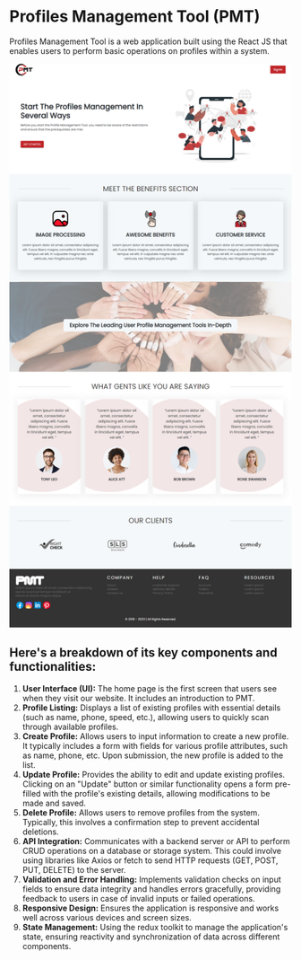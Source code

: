 # Profiles Management Tool (PMT)

Profiles Management Tool is a web application built using the React JS that enables users to perform basic operations on profiles within a system.

![PMT Image](./src/assets/images/mdImages/landingPage.png)


##  Here's a breakdown of its key components and functionalities:
1. **User Interface (UI):** The home page is the first screen that users see when they visit our website. It includes an introduction to PMT.
2. **Profile Listing:** Displays a list of existing profiles with essential details (such as name, phone, speed, etc.), allowing users to quickly scan through available profiles.
3. **Create Profile:** Allows users to input information to create a new profile. It typically includes a form with fields for various profile attributes, such as name, phone, etc. Upon submission, the new profile is added to the list.
4. **Update Profile:** Provides the ability to edit and update existing profiles. Clicking on an "Update" button or similar functionality opens a form pre-filled with the profile's existing details, allowing modifications to be made and saved.
5. **Delete Profile:** Allows users to remove profiles from the system. Typically, this involves a confirmation step to prevent accidental deletions.
6. **API Integration:** Communicates with a backend server or API to perform CRUD operations on a database or storage system. This could involve using libraries like Axios or fetch to send HTTP requests (GET, POST, PUT, DELETE) to the server.
7. **Validation and Error Handling:** Implements validation checks on input fields to ensure data integrity and handles errors gracefully, providing feedback to users in case of invalid inputs or failed operations.
8. **Responsive Design:** Ensures the application is responsive and works well across various devices and screen sizes.
9. **State Management:** Using the redux toolkit to manage the application's state, ensuring reactivity and synchronization of data across different components.

